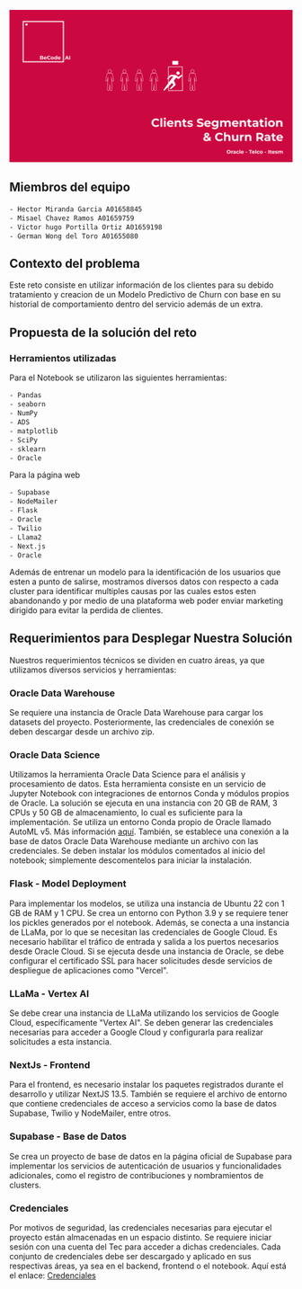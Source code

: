 ![Image](https://github.com/VictorPortilla/Churn-Rate-And-Clustering-At-Telco/blob/main/resources/Presentation.png?raw=true)

## Miembros del equipo
    - Hector Miranda Garcia A01658845
    - Misael Chavez Ramos A01659759
    - Victor hugo Portilla Ortiz A01659198
    - German Wong del Toro A01655080

## Contexto del problema

Este reto consiste en utilizar información de los clientes para su debido tratamiento y creacion de un Modelo Predictivo de Churn con base en su historial de comportamiento dentro del servicio además de un extra.

## Propuesta de la solución del reto

### Herramientos utilizadas
Para el Notebook se utilizaron las siguientes herramientas:

    - Pandas
    - seaborn
    - NumPy
    - ADS
    - matplotlib
    - SciPy
    - sklearn
    - Oracle
    
Para la página web 

    - Supabase
    - NodeMailer
    - Flask
    - Oracle
    - Twilio
    - Llama2
    - Next.js
    - Oracle

Además de entrenar un modelo para la identificación de los usuarios que esten a punto de salirse, mostramos diversos datos con respecto a cada cluster para identificar multiples causas por las cuales estos esten abandonando y por medio de una plataforma web poder enviar marketing dirigido para evitar la perdida de clientes.

## Requerimientos para Desplegar Nuestra Solución

Nuestros requerimientos técnicos se dividen en cuatro áreas, ya que utilizamos diversos servicios y herramientas:

### Oracle Data Warehouse
Se requiere una instancia de Oracle Data Warehouse para cargar los datasets del proyecto. Posteriormente, las credenciales de conexión se deben descargar desde un archivo zip.

### Oracle Data Science
Utilizamos la herramienta Oracle Data Science para el análisis y procesamiento de datos. Esta herramienta consiste en un servicio de Jupyter Notebook con integraciones de entornos Conda y módulos propios de Oracle. La solución se ejecuta en una instancia con 20 GB de RAM, 3 CPUs y 50 GB de almacenamiento, lo cual es suficiente para la implementación. Se utiliza un entorno Conda propio de Oracle llamado AutoML v5. Más información [aquí](https://docs.oracle.com/es-ww/iaas/data-science/using/conda-automlx-fam.htm). También, se establece una conexión a la base de datos Oracle Data Warehouse mediante un archivo con las credenciales. Se deben instalar los módulos comentados al inicio del notebook; simplemente descomentelos para iniciar la instalación.

### Flask - Model Deployment
Para implementar los modelos, se utiliza una instancia de Ubuntu 22 con 1 GB de RAM y 1 CPU. Se crea un entorno con Python 3.9 y se requiere tener los pickles generados por el notebook. Además, se conecta a una instancia de LLaMa, por lo que se necesitan las credenciales de Google Cloud. Es necesario habilitar el tráfico de entrada y salida a los puertos necesarios desde Oracle Cloud. Si se ejecuta desde una instancia de Oracle, se debe configurar el certificado SSL para hacer solicitudes desde servicios de despliegue de aplicaciones como "Vercel".

### LLaMa - Vertex AI
Se debe crear una instancia de LLaMa utilizando los servicios de Google Cloud, específicamente "Vertex AI". Se deben generar las credenciales necesarias para acceder a Google Cloud y configurarla para realizar solicitudes a esta instancia.

### NextJs - Frontend
Para el frontend, es necesario instalar los paquetes registrados durante el desarrollo y utilizar NextJS 13.5. También se requiere el archivo de entorno que contiene credenciales de acceso a servicios como la base de datos Supabase, Twilio y NodeMailer, entre otros.

### Supabase - Base de Datos
Se crea un proyecto de base de datos en la página oficial de Supabase para implementar los servicios de autenticación de usuarios y funcionalidades adicionales, como el registro de contribuciones y nombramientos de clusters.

### Credenciales
Por motivos de seguridad, las credenciales necesarias para ejecutar el proyecto están almacenadas en un espacio distinto. Se requiere iniciar sesión con una cuenta del Tec para acceder a dichas credenciales. Cada conjunto de credenciales debe ser descargado y aplicado en sus respectivas áreas, ya sea en el backend, frontend o el notebook. Aquí está el enlace: [Credenciales](https://drive.google.com/drive/folders/1nQ783o7gSLVzFEbj22j6N-TOQDiojkaz?usp=sharing)